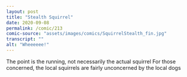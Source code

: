 ```yaml
---
layout: post
title: "Stealth Squirrel"
date: 2020-09-08
permalink: /comic/213
comic-source: "assets/images/comics/SquirrelStealth_fin.jpg"
transcript: ""
alt: "Wheeeeee!"
---
```


The point is the running, not necessarily the actual squirrel
For those concerned, the local squirrels are fairly unconcerned by the local dogs
